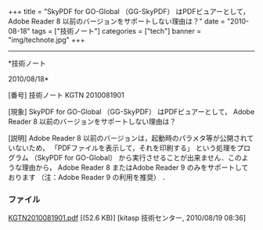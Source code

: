 ﻿+++
title = "SkyPDF for GO-Global （GG-SkyPDF） はPDFビュアーとして， Adobe Reader 8 以前のバージョンをサポートしない理由は？"
date = "2010-08-18"
tags = ["技術ノート"]
categories = ["tech"]
banner = "img/technote.jpg"
+++

-----------------------------------------------------------------------------------------------------------------------------

*技術ノート

2010/08/18*


[番号]
技術ノート KGTN 2010081901

[現象]
SkyPDF for GO-Global （GG-SkyPDF） はPDFビュアーとして， Adobe Reader 8
以前のバージョンをサポートしない理由は？

[説明]
Adobe Reader 8
以前のバージョンは，起動時のパラメタ等が公開されていないため，
「PDFファイルを表示して，それを印刷する」 という処理をプログラム
（SkyPDF for GO-Global）
から実行させることが出来ません．このような理由から， Adobe Reader 8
またはAdobe Reader 9 のみをサポートしております （注：Adobe Reader 9
の利用を推奨） ．


### ファイル

 
 


[KGTN2010081901.pdf](http://techreport.kitasp.net/attachments/download/278/KGTN2010081901.pdf)
 [(52.6 KB)] [kitasp 技術センター, 2010/08/19
08:36]


 


 

